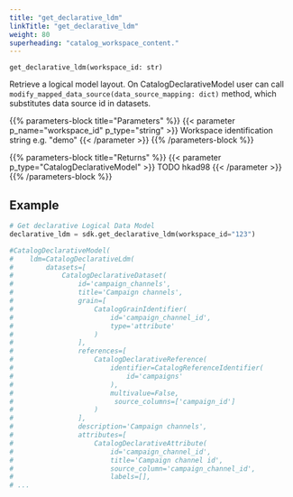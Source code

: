 ```yaml
---
title: "get_declarative_ldm"
linkTitle: "get_declarative_ldm"
weight: 80
superheading: "catalog_workspace_content."
---
```


<!-- TODO -->

``get_declarative_ldm(workspace_id: str)``

Retrieve a logical model layout. On CatalogDeclarativeModel user can call ``modify_mapped_data_source(data_source_mapping: dict)`` method, which substitutes data source id in datasets.

{{% parameters-block  title="Parameters" %}}
{{< parameter p_name="workspace_id" p_type="string" >}}
Workspace identification string e.g. "demo"
{{< /parameter >}}
{{% /parameters-block %}}

{{% parameters-block title="Returns" %}}
{{< parameter p_type="CatalogDeclarativeModel" >}}
TODO hkad98
{{< /parameter >}}
{{% /parameters-block %}}

## Example

```Python
# Get declarative Logical Data Model
declarative_ldm = sdk.get_declarative_ldm(workspace_id="123")

#CatalogDeclarativeModel(
#    ldm=CatalogDeclarativeLdm(
#        datasets=[
#            CatalogDeclarativeDataset(
#                id='campaign_channels',
#                title='Campaign channels',
#                grain=[
#                    CatalogGrainIdentifier(
#                        id='campaign_channel_id',
#                        type='attribute'
#                    )
#                ],
#                references=[
#                    CatalogDeclarativeReference(
#                        identifier=CatalogReferenceIdentifier(
#                            id='campaigns'
#                        ),
#                        multivalue=False,
#                         source_columns=['campaign_id']
#                    )
#                ],
#                description='Campaign channels',
#                attributes=[
#                    CatalogDeclarativeAttribute(
#                        id='campaign_channel_id',
#                        title='Campaign channel id',
#                        source_column='campaign_channel_id',
#                        labels=[],
# ...
```
